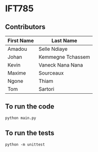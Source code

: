 # IFT785

## Contributors

| First Name | Last Name         | 
|------------|-------------------|
| Amadou     | Selle Ndiaye      |
| Johan      | Kemmegne Tchassem |
| Kevin      | Vaneck Nana Nana  |
| Maxime     | Sourceaux         |
| Ngone      | Thiam             | 
| Tom        | Sartori           |

## To run the code

```shell
python main.py
```

## To run the tests

```shell
python -m unittest
```
